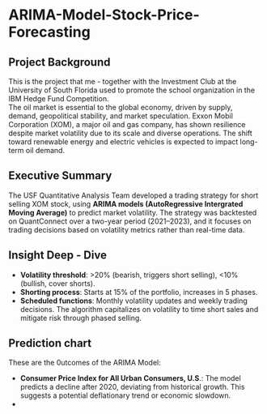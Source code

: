 # ARIMA-Model-Stock-Price-Forecasting
## Project Background
This is the project that me - together with the Investment Club at the University of South Florida used to promote the school organization in the IBM Hedge Fund Competition.
<br/>The oil market is essential to the global economy, driven by supply, demand, geopolitical stability, and market speculation. Exxon Mobil Corporation (XOM), a major oil and gas company, has shown resilience despite market volatility due to its scale and diverse operations. The shift toward renewable energy and electric vehicles is expected to impact long-term oil demand.
## Executive Summary
The USF Quantitative Analysis Team developed a trading strategy for short selling XOM stock, using **ARIMA models (AutoRegressive Intergrated Moving Average)** to predict market volatility. The strategy was backtested on QuantConnect over a two-year period (2021–2023), and it focuses on trading decisions based on volatility metrics rather than real-time data.
## Insight Deep - Dive
- **Volatility threshold**: >20% (bearish, triggers short selling), <10% (bullish, cover shorts).
- **Shorting process**: Starts at 15% of the portfolio, increases in 5 phases.
- **Scheduled functions**: Monthly volatility updates and weekly trading decisions. The algorithm capitalizes on volatility to time short sales and mitigate risk through phased selling.
## Prediction chart
These are the 0utcomes of the ARIMA Model:
- **Consumer Price Index for All Urban Consumers, U.S**.: The model predicts a decline after 2020, deviating from historical growth. This suggests a potential deflationary trend or economic slowdown.
- 




